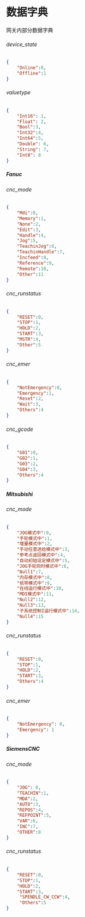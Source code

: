 # 数据字典

网关内部分数据字典

###### device_state

``` json
{
    "Online":0,
    "Offline":1
}
```

###### valuetype

``` json
{
    "Int16": 1,
    "Float": 2,
    "Bool":3,
    "Int32":4,
    "Int64":5,
    "Double": 6,
    "String": 7,
    "Int8": 8
}
```


##### Fanuc

###### cnc_mode

``` json
{
    "Mdi":0,
    "Memory":1, 
    "None":2,
    "Edit":3, 
    "Handle":4,
    "Jog":5, 
    "TeachinJog":6,
    "TeachinHandle":7,
    "Incfeed":8,
    "Reference":9,
    "Remote":10,
    "Other":11
}
```

###### cnc_runstatus

``` json
{
    "RESET":0,
    "STOP":1, 
    "HOLD":2,
    "START":3, 
    "MSTR":4,
    "Other":5
}
```

###### cnc_emer

``` json
{
    "NotEmergency":0,
    "Emergency":1, 
    "Reset":2,
    "Wait":3, 
    "Others":4
}
```


###### cnc_gcode

``` json
{
    "G01":0,
    "G02":1, 
    "G03":2,
    "G04":3, 
    "Others":4
}
```




##### Mitsubishi

###### cnc_mode

``` json
{
    "JOG模式中":0,
    "手轮模式中":1, 
    "增量模式中":2,
    "手动任意进给模式中":3, 
    "参考点返回模式中":4,
    "自动初始设定模式中":5, 
    "JOG手轮同时模式中":6,
    "Null1":7,
    "内存模式中":8,
    "纸带模式中":9,
    "在线运行模式中":10,
    "MDI模式中":11,
    "Null2":12,
    "Null3":13,
    "子系统控制I运行模式中":14,
    "Null4":15
}
```
###### cnc_runstatus

``` json
{
    "RESET":0,
    "STOP":1, 
    "HOLD":2,
    "START":3, 
    "Others":4
}
```


###### cnc_emer

``` json
{
    "NotEmergency": 0,
    "Emergency": 1
}
```

##### SiemensCNC

###### cnc_mode

``` json
{
    "JOG": 0,
    "TEACHIN":1, 
    "MDA":2,
    "AUTO":3, 
    "REPOS":4,
    "REFPOINT":5, 
    "VAR":6,
    "INC":7,
    "OTHER":8
}
```

###### cnc_runstatus

``` json
{
    "RESET":0,
    "STOP":1, 
    "HOLD":2,
    "START":3, 
     "SPENDLE_CW_CCW":4,
     "Others":5
}
```